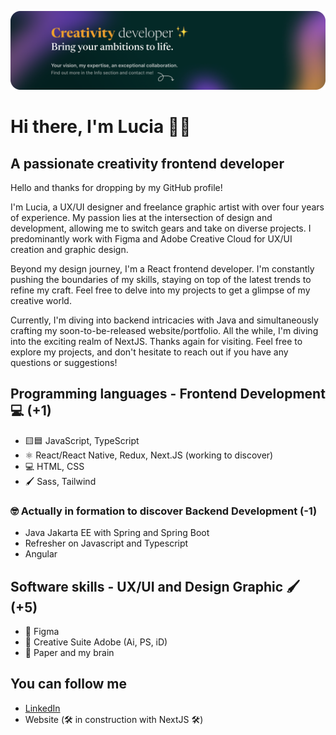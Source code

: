 
![Design and development](https://github.com/LuciaBOURQUE/LuciaBOURQUE/blob/main/Github%20cover.png)

# Hi there, I'm Lucia 👋🏽

## A passionate creativity frontend developer
Hello and thanks for dropping by my GitHub profile!

I'm Lucia, a UX/UI designer and freelance graphic artist with over four years of experience. My passion lies at the intersection of design and development, allowing me to switch gears and take on diverse projects. I predominantly work with Figma and Adobe Creative Cloud for UX/UI creation and graphic design.

Beyond my design journey, I'm a React frontend developer. I'm constantly pushing the boundaries of my skills, staying on top of the latest trends to refine my craft. Feel free to delve into my projects to get a glimpse of my creative world.

Currently, I'm diving into backend intricacies with Java and simultaneously crafting my soon-to-be-released website/portfolio. All the while, I'm diving into the exciting realm of NextJS.
Thanks again for visiting. Feel free to explore my projects, and don't hesitate to reach out if you have any questions or suggestions!

## Programming languages - Frontend Development 💻 (+1)
- 🟨🟦 JavaScript, TypeScript
- ⚛️ React/React Native, Redux, Next.JS (working to discover)
- 💻 HTML, CSS
- 🖌️ Sass, Tailwind

### 🤓 Actually in formation to discover Backend Development (-1)
- Java Jakarta EE with Spring and Spring Boot
- Refresher on Javascript and Typescript
- Angular

## Software skills - UX/UI and Design Graphic 🖌️(+5)
- 🧩 Figma
- 🎨 Creative Suite Adobe (Ai, PS, iD)
- 🧠 Paper and my brain

## You can follow me
- [LinkedIn](https://www.linkedin.com/in/luciabourque-devweb/)
- Website (🛠 in construction with NextJS 🛠)

